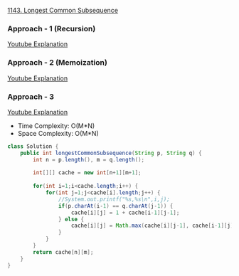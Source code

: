 [1143. Longest Common Subsequence](https://leetcode.com/problems/longest-common-subsequence/)

### Approach - 1 (Recursion)

[Youtube Explanation](https://www.youtube.com/watch?v=sSno9rV8Rhg)

### Approach - 2 (Memoization)

[Youtube Explanation](https://www.youtube.com/watch?v=sSno9rV8Rhg)

### Approach - 3

[Youtube Explanation](https://www.youtube.com/watch?v=sSno9rV8Rhg)

- Time Complexity: O(M*N)
- Space Complexity: O(M*N)

```java
class Solution {
    public int longestCommonSubsequence(String p, String q) {
        int n = p.length(), m = q.length();
        
        int[][] cache = new int[n+1][m+1];
        
        for(int i=1;i<cache.length;i++) {
            for(int j=1;j<cache[i].length;j++) {
                //System.out.printf("%s,%s\n",i,j);
                if(p.charAt(i-1) == q.charAt(j-1)) {
                    cache[i][j] = 1 + cache[i-1][j-1];
                } else {
                    cache[i][j] = Math.max(cache[i][j-1], cache[i-1][j]);
                }
            }
        }
        return cache[n][m];
    }
}
```